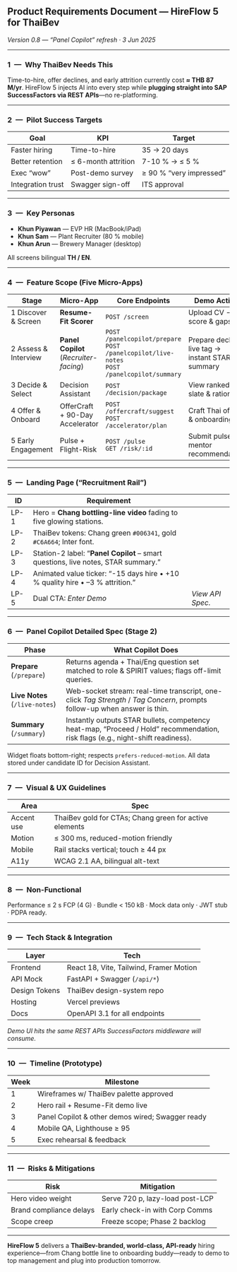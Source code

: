 ## Product Requirements Document — **HireFlow 5 for ThaiBev**

*Version 0.8 — “Panel Copilot” refresh · 3 Jun 2025*

---

### 1 — Why ThaiBev Needs This

Time-to-hire, offer declines, and early attrition currently cost **≈ THB 87 M/yr**. HireFlow 5 injects AI into every step while **plugging straight into SAP SuccessFactors via REST APIs**—no re-platforming.

---

### 2 — Pilot Success Targets

| Goal              | KPI                 | Target                  |
| ----------------- | ------------------- | ----------------------- |
| Faster hiring     | Time-to-hire        | 35 → 20 days            |
| Better retention  | ≤ 6-month attrition | 7-10 % → ≤ 5 %          |
| Exec “wow”        | Post-demo survey    | ≥ 90 % “very impressed” |
| Integration trust | Swagger sign-off    | ITS approval            |

---

### 3 — Key Personas

* **Khun Piyawan** — EVP HR (MacBook/iPad)
* **Khun Sam** — Plant Recruiter (80 % mobile)
* **Khun Arun** — Brewery Manager (desktop)

All screens bilingual **TH / EN**.

---

### 4 — Feature Scope (Five Micro-Apps)

| Stage                | Micro-App                                 | Core Endpoints                                                                                  | Demo Action                                    |
| -------------------- | ----------------------------------------- | ----------------------------------------------------------------------------------------------- | ---------------------------------------------- |
| 1 Discover & Screen  | **Resume-Fit Scorer**                     | `POST /screen`                                                                                  | Upload CV → fit score & gaps                   |
| 2 Assess & Interview | **Panel Copilot**<br>(*Recruiter-facing*) | `POST /panelcopilot/prepare`<br>`POST /panelcopilot/live-notes`<br>`POST /panelcopilot/summary` | Prepare deck → live tag → instant STAR summary |
| 3 Decide & Select    | Decision Assistant                        | `POST /decision/package`                                                                        | View ranked slate & rationale                  |
| 4 Offer & Onboard    | OfferCraft + 90-Day Accelerator           | `POST /offercraft/suggest`<br>`POST /accelerator/plan`                                          | Craft Thai offer & onboarding kit              |
| 5 Early Engagement   | Pulse + Flight-Risk                       | `POST /pulse`<br>`GET /risk/:id`                                                                | Submit pulse → mentor recommendation           |

---

### 5 — Landing Page (“Recruitment Rail”)

| ID   | Requirement                                                                       |                  |
| ---- | --------------------------------------------------------------------------------- | ---------------- |
| LP-1 | Hero = **Chang bottling-line video** fading to five glowing stations.             |                  |
| LP-2 | ThaiBev tokens: Chang green `#006341`, gold `#C6A664`; Inter font.                |                  |
| LP-3 | Station-2 label: “**Panel Copilot** – smart questions, live notes, STAR summary.” |                  |
| LP-4 | Animated value ticker: “-15 days hire • +10 % quality hire • –3 % attrition.”     |                  |
| LP-5 | Dual CTA: *Enter Demo*                                                            | *View API Spec*. |

---

### 6 — Panel Copilot Detailed Spec (Stage 2)

| Phase                          | What Copilot Does                                                                                                               |
| ------------------------------ | ------------------------------------------------------------------------------------------------------------------------------- |
| **Prepare** (`/prepare`)       | Returns agenda + Thai/Eng question set matched to role & SPIRIT values; flags off-limit queries.                                |
| **Live Notes** (`/live-notes`) | Web-socket stream: real-time transcript, one-click *Tag Strength* / *Tag Concern*, prompts follow-up when answer is thin.       |
| **Summary** (`/summary`)       | Instantly outputs STAR bullets, competency heat-map, “Proceed / Hold” recommendation, risk flags (e.g., night-shift readiness). |

Widget floats bottom-right; respects `prefers-reduced-motion`. All data stored under candidate ID for Decision Assistant.

---

### 7 — Visual & UX Guidelines

| Area       | Spec                                                   |
| ---------- | ------------------------------------------------------ |
| Accent use | ThaiBev gold for CTAs; Chang green for active elements |
| Motion     | ≤ 300 ms, reduced-motion friendly                      |
| Mobile     | Rail stacks vertical; touch ≥ 44 px                    |
| A11y       | WCAG 2.1 AA, bilingual alt-text                        |

---

### 8 — Non-Functional

Performance ≤ 2 s FCP (4 G) · Bundle < 150 kB · Mock data only · JWT stub · PDPA ready.

---

### 9 — Tech Stack & Integration

| Layer         | Tech                                    |
| ------------- | --------------------------------------- |
| Frontend      | React 18, Vite, Tailwind, Framer Motion |
| API Mock      | FastAPI + Swagger (`/api/*`)            |
| Design Tokens | ThaiBev design-system repo              |
| Hosting       | Vercel previews                         |
| Docs          | OpenAPI 3.1 for all endpoints           |

*Demo UI hits the same REST APIs SuccessFactors middleware will consume.*

---

### 10 — Timeline (Prototype)

| Week | Milestone                                        |
| ---- | ------------------------------------------------ |
| 1    | Wireframes w/ ThaiBev palette approved           |
| 2    | Hero rail + Resume-Fit demo live                 |
| 3    | Panel Copilot & other demos wired; Swagger ready |
| 4    | Mobile QA, Lighthouse ≥ 95                       |
| 5    | Exec rehearsal & feedback                        |

---

### 11 — Risks & Mitigations

| Risk                    | Mitigation                      |
| ----------------------- | ------------------------------- |
| Hero video weight       | Serve 720 p, lazy-load post-LCP |
| Brand compliance delays | Early check-in with Corp Comms  |
| Scope creep             | Freeze scope; Phase 2 backlog   |

---

**HireFlow 5** delivers a **ThaiBev-branded, world-class, API-ready** hiring experience—from Chang bottle line to onboarding buddy—ready to demo to top management and plug into production tomorrow.
